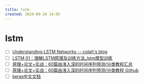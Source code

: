 ```yaml
---
title: lstm
created: 2024-09-20 14:05
---
```


<!-- markdownlint-disable MD025 -->

# lstm

- [ ] [Understanding LSTM Networks -- colah's blog](https://colah.github.io/posts/2015-08-Understanding-LSTMs/)
- [ ] [LSTM 01：理解LSTM原理及训练方法_lstm模型训练](https://blog.csdn.net/weixin_39653948/article/details/104966046)
- [ ] [原理+论文+实战：60篇由浅入深的时间序列预测/分类教程汇总](https://blog.csdn.net/weixin_39653948/article/details/105571760)
- [ ] [原理+论文+实战：60篇由浅入深的时间序列预测/分类教程 Github](https://github.com/datamonday/Time-Series-Analysis-Tutorial)
- [ ] [keras中文文档](https://github.com/keras-team/keras-docs-zh/tree/master/sources/layers)
